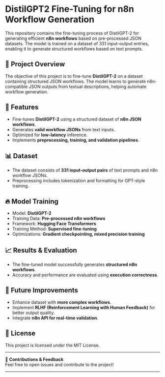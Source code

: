 # DistilGPT2 Fine-Tuning for n8n Workflow Generation

This repository contains the fine-tuning process of DistilGPT-2 for generating efficient **n8n workflows** based on pre-processed JSON datasets. The model is trained on a dataset of 331 input-output entries, enabling it to generate structured workflows based on text prompts.

## 📌 Project Overview

The objective of this project is to fine-tune **DistilGPT-2** on a dataset containing structured JSON workflows. The model learns to generate n8n-compatible JSON outputs from textual descriptions, helping automate workflow generation.


## 🚀 Features

- Fine-tunes **DistilGPT-2** using a structured dataset of **n8n JSON workflows**.
- Generates **valid workflow JSONs** from text inputs.
- Optimized for **low-latency** inference.
- Implements **preprocessing, training, and validation pipelines**.

## 📊 Dataset

- The dataset consists of **331 input-output pairs** of text prompts and n8n workflow JSONs.
- Preprocessing includes tokenization and formatting for GPT-style training.

## 🔥 Model Training

- Model: **DistilGPT-2**
- Training Data: **Pre-processed n8n workflows**
- Framework: **Hugging Face Transformers**
- Training Method: **Supervised fine-tuning**
- Optimizations: **Gradient checkpointing, mixed precision training**

## 📈 Results & Evaluation

- The fine-tuned model successfully generates **structured n8n workflows**.
- Accuracy and performance are evaluated using **execution correctness**.

## 🤖 Future Improvements

- Enhance dataset with **more complex workflows**.
- Implement **RLHF (Reinforcement Learning with Human Feedback)** for better output quality.
- Integrate **n8n API for real-time validation**.

## 📜 License

This project is licensed under the MIT License.

---

🔗 **Contributions & Feedback**  
Feel free to open issues and contribute to the project!

---
